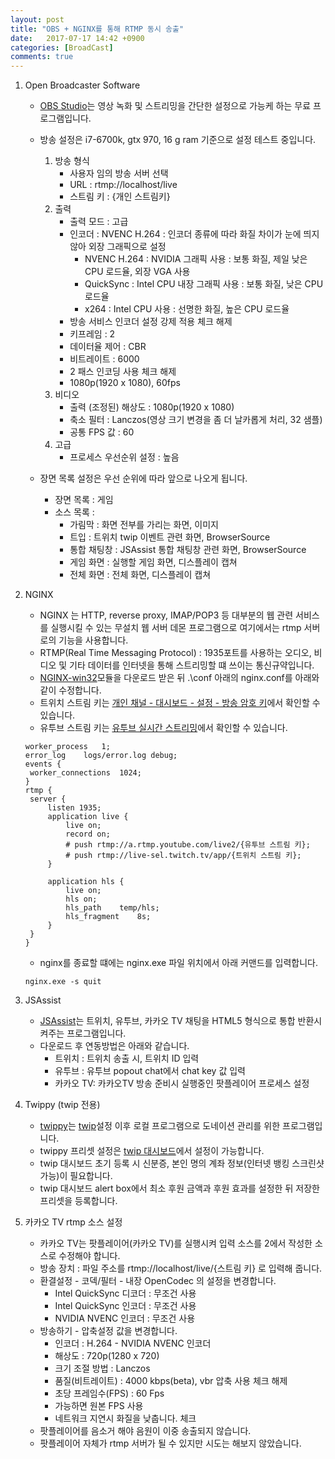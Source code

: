 ```yaml
---
layout: post
title: "OBS + NGINX를 통해 RTMP 동시 송출"
date:	2017-07-17 14:42 +0900
categories: [BroadCast]
comments: true
---
```


1. Open Broadcaster Software

   * [OBS Studio](https://obsproject.com/)는 영상 녹화 및 스트리밍을 간단한 설정으로 가능케 하는 무료 프로그램입니다.
   * 방송 설정은 i7-6700k, gtx 970, 16 g ram 기준으로 설정 테스트 중입니다.
     1. 방송 형식	
        * 사용자 임의 방송 서버 선택
        * URL : rtmp://localhost/live
        * 스트림 키 : {개인 스트림키}
     2. 출력
        * 출력 모드 : 고급
        * 인코더 : NVENC H.264 : 인코더 종류에 따라 화질 차이가 눈에 띄지 않아 외장 그래픽으로 설정
          * NVENC H.264 : NVIDIA 그래픽 사용 : 보통 화질, 제일 낮은 CPU 로드율, 외장 VGA 사용
          * QuickSync : Intel CPU 내장 그래픽 사용 : 보통 화질, 낮은 CPU 로드율
          * x264 : Intel CPU 사용 : 선명한 화질, 높은 CPU 로드율
        * 방송 서비스 인코더 설정 강제 적용 체크 해제
        * 키프레임 : 2
        * 데이터율 제어 : CBR
        * 비트레이트 : 6000
        * 2 패스 인코딩 사용 체크 해제
        * 1080p(1920 x 1080), 60fps
     3. 비디오
        * 출력 (조정된) 해상도 : 1080p(1920 x 1080)
        * 축소 필터 : Lanczos(영상 크기 변경을 좀 더 날카롭게 처리, 32 샘플)
        * 공통 FPS 값 : 60
     4. 고급
        * 프로세스 우선순위 설정 : 높음


   * 장면 목록 설정은 우선 순위에 따라 앞으로 나오게 됩니다.
     * 장면 목록 : 게임
     * 소스 목록 :
       * 가림막 : 화면 전부를 가리는 화면, 이미지
       * 트입 : 트위치 twip 이벤트 관련 화면, BrowserSource
       * 통합 채팅창 : JSAssist 통합 채팅창 관련 화면, BrowserSource
       * 게임 화면 : 실행할 게임 화면, 디스플레이 캡쳐
       * 전체 화면 : 전체 화면, 디스플레이 캡쳐

2. NGINX

   * NGINX 는 HTTP, reverse proxy, IMAP/POP3 등 대부분의 웹 관련 서비스를 실행시킬 수 있는 무설치 웹 서버 데몬 프로그램으로 여기에서는 rtmp 서버로의 기능을 사용합니다.
   * RTMP(Real Time Messaging Protocol) : 1935포트를 사용하는 오디오, 비디오 및 기타 데이터를 인터넷을 통해 스트리밍할 떄 쓰이는 통신규약입니다.
   * [NGINX-win32](https://github.com/illuspas/nginx-rtmp-win32)모듈을 다운로드 받은 뒤 .\conf 아래의 nginx.conf를 아래와 같이 수정합니다.
   * 트위치 스트림 키는 [개인 채널 - 대시보드 - 설정 - 방송 암호 키](https://www.twitch.tv/luvery93/dashboard/settings)에서 확인할 수 있습니다.
   * 유투브 스트림 키는 [유투브 실시간 스트리밍](https://www.youtube.com/live_dashboard)에서 확인할 수 있습니다.

   ```shell
   worker_process	1;
   error_log	logs/error.log debug;
   events {
   	worker_connections	1024;
   }
   rtmp {
   	server {
   		listen 1935;
   		application live {
   			live on;
   			record on;
   			# push rtmp://a.rtmp.youtube.com/live2/{유투브 스트림 키};
   			# push rtmp://live-sel.twitch.tv/app/{트위치 스트림 키};
   		}
   		
   		application hls {
   			live on;
   			hls on;
   			hls_path	temp/hls;
   			hls_fragment	8s;
   		}
   	}
   }
   ```

   * nginx를 종료할 떄에는 nginx.exe 파일 위치에서 아래 커맨드를 입력합니다.

   ```
   nginx.exe -s quit
   ```

3. JSAssist

   * [JSAssist](http://www.js-almighty.com/)는 트위치, 유투브, 카카오 TV 채팅을 HTML5 형식으로 통합 반환시켜주는 프로그램입니다.
   * 다운로드 후 연동방법은 아래와 같습니다.
     * 트위치 : 트위치 송출 시, 트위치 ID 입력
     * 유투브 : 유투브 popout chat에서 chat key 값 입력
     * 카카오 TV:  카카오TV 방송 준비시 실행중인 팟플레이어 프로세스 설정

4. Twippy (twip 전용)

   * [twippy](https://support.twip.kr/hc/ko/articles/115000506168)는 [twip](http://twip.kr/)설정 이후 로컬 프로그램으로 도네이션 관리를 위한 프로그램입니다.
   * twippy 프리셋 설정은 [twip 대시보드](http://twip.kr/dashboard)에서 설정이 가능합니다.
   * twip 대시보드 초기 등록 시 신분증, 본인 명의 계좌 정보(인터넷 뱅킹 스크린샷 가능)이 필요합니다.
   * twip 대시보드 alert box에서 최소 후원 금액과 후원 효과를 설정한 뒤 저장한 프리셋을 등록합니다.

5. 카카오 TV rtmp 소스 설정

   * 카카오 TV는 팟플레이어(카카오 TV)를 실행시켜 입력 소스를 2에서 작성한 소스로 수정해야 합니다.
   * 방송 장치 : 파일 주소를 rtmp://localhost/live/{스트림 키} 로 입력해 줍니다.
   * 환결설정 - 코덱/필터 - 내장 OpenCodec 의 설정을 변경합니다.
     * Intel QuickSync 디코더 : 무조건 사용
     * Intel QuickSync 인코더 : 무조건 사용
     * NVIDIA NVENC 인코더 : 무조건 사용
   * 방송하기 - 압축설정 값을 변경합니다.
     * 인코더 : H.264 - NVIDIA NVENC 인코더
     * 해상도 : 720p(1280 x 720)
     * 크기 조절 방법 : Lanczos
     * 품질(비트레이트) : 4000 kbps(beta), vbr 압축 사용 체크 해제
     * 초당 프레임수(FPS) : 60 Fps
     * 가능하면 원본 FPS 사용
     * 네트워크 지연시 화질을 낮춥니다. 체크
   * 팟플레이어를 음소거 해야 음원이 이중 송출되지 않습니다.
   * 팟플레이어 자체가 rtmp 서버가 될 수 있지만 시도는 해보지 않았습니다.